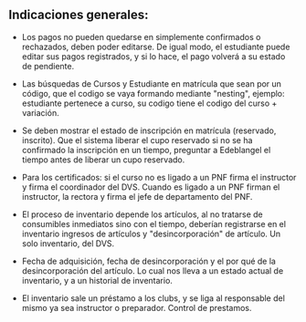 ## Indicaciones generales:

- Los pagos no pueden quedarse en simplemente confirmados o rechazados, deben poder editarse. De igual modo, el estudiante puede editar sus pagos registrados, y si lo hace, el pago volverá a su estado de pendiente.

- Las búsquedas de Cursos y Estudiante en matrícula que sean por un código, que el codigo se vaya formando mediante "nesting", ejemplo: estudiante pertenece a curso, su codigo tiene el codigo del curso + variación.

- Se deben mostrar el estado de inscripción en matrícula (reservado, inscrito). Que el sistema liberar el cupo reservado si no se ha confirmado la inscripción en un tiempo, preguntar a Edeblangel el tiempo antes de liberar un cupo reservado.

- Para los certificados: si el curso no es ligado a un PNF firma el instructor y firma el coordinador del DVS. Cuando es ligado a un PNF firman el instructor, la rectora y firma el jefe de departamento del PNF.

- El proceso de inventario depende los artículos, al no tratarse de consumibles inmediatos sino con el tiempo, deberían registrarse en el inventario ingresos de artículos y "desincorporación" de artículo. Un solo inventario, del DVS.

- Fecha de adquisición, fecha de desincorporación y el por qué de la desincorporación del artículo. Lo cual nos lleva a un estado actual de inventario, y a un historial de inventario.

- El inventario sale un préstamo a los clubs, y se liga al responsable del mismo ya sea instructor o preparador. Control de prestamos.
